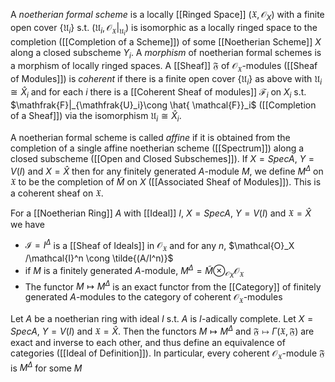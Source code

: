 A *noetherian formal scheme* is a locally [[Ringed Space]] $(\mathfrak{X},\mathcal{O}_X)$ with a finite open cover $\{\mathfrak{U}_i\}$ s.t. $(\mathfrak{U}_i,\mathcal{O}_{\mathfrak{X}}|_{\mathfrak{U}_i})$ is isomorphic as a locally ringed space to the completion ([[Completion of a Scheme]]) of some [[Noetherian Scheme]] $X$ along a closed subscheme $Y_i$.
A *morphism* of noetherian formal schemes is a morphism of locally ringed spaces.
A [[Sheaf]] $\mathfrak{F}$ of $\mathcal{O}_{\mathfrak{X}}$-modules ([[Sheaf of Modules]]) is *coherent* if there is a finite open cover $\{\mathfrak{U}_i\}$ as above with $\mathfrak{U}_i\cong \hat{X}_i$ and for each $i$ there is a [[Coherent Sheaf of modules]] $\mathcal{F}_i$ on $X_i$ s.t. $\mathfrak{F}|_{\mathfrak{U}_i}\cong \hat{ \mathcal{F}}_i$ ([[Completion of a Sheaf]]) via the isomorphism  $\mathfrak{U}_i\cong \hat{X}_i$.

A noetherian formal scheme is called *affine* if it is obtained from the completion of a single affine noetherian scheme ([[Spectrum]]) along a closed subscheme ([[Open and Closed Subschemes]]).
If $X=Spec A$, $Y=V(I)$ and $X=\hat{X}$ then for any finitely generated $A$-module $M$, we define $M^{\Delta}$ on $\mathfrak{X}$ to be the completion of $\tilde{M}$ on $X$ ([[Associated Sheaf of Modules]]). This is a coherent sheaf on $\mathfrak{X}$.

For a [[Noetherian Ring]] $A$ with [[Ideal]] $I$, $X=Spec A$, $Y=V(I)$ and $\mathfrak{X} = \hat{X}$ we have 
* $\mathcal{I} = I^{\Delta}$ is a [[Sheaf of Ideals]] in $\mathcal{O}_{\mathfrak{X}}$ and for any $n$, $\mathcal{O}_X /\mathcal{I}^n \cong \tilde{(A/I^n)}$ 
* if $M$ is a finitely generated $A$-module, $M^{\Delta} = \tilde{M} \otimes_{\mathcal{O}_X} \mathcal{O}_{\mathfrak{X}}$ 
* The functor $M\mapsto M^{\Delta}$ is an exact functor from the [[Category]] of finitely generated $A$-modules to the category of coherent $\mathcal{O}_{\mathfrak{X}}$-modules

Let $A$ be a noetherian ring with ideal $I$ s.t. $A$ is $I$-adically complete. Let $X=SpecA$, $Y=V(I)$ and $\mathfrak{X} = \hat{X}$. Then the functors $M\mapsto M^{\Delta}$ and $\mathfrak{F} \mapsto \Gamma(\mathfrak{X},\mathfrak{F})$ are exact and inverse to each other, and thus define an equivalence of categories ([[Ideal of Definition]]).
In particular, every coherent $\mathcal{O}_{\mathfrak{X}}$-module $\mathfrak{F}$ is $M^{\Delta}$ for some $M$